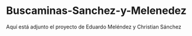 # Buscaminas-Sanchez-y-Melenedez
Aquí está adjunto el proyecto de Eduardo Meléndez y Christian Sánchez
